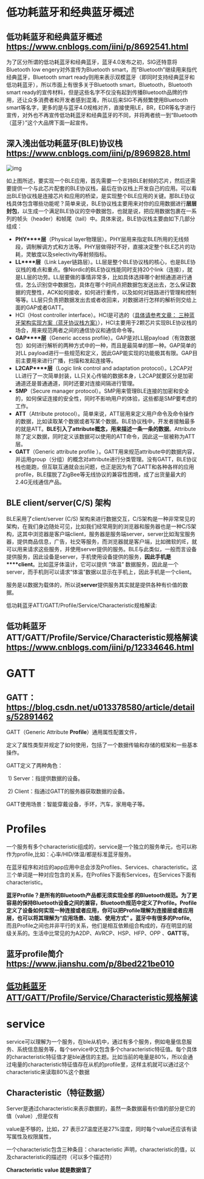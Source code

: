 # 低功耗蓝牙和经典蓝牙概述

##  低功耗蓝牙和经典蓝牙概述 https://www.cnblogs.com/iini/p/8692541.html

为了区分所谓的低功耗蓝牙和经典蓝牙，蓝牙4.0发布之初，SIG还特意将Bluetooth low engery对外宣传为Bluetooth smart，而“Bluetooth”继续用来指代经典蓝牙，Bluetooth smart ready则用来表示双模蓝牙（即同时支持经典蓝牙和低功耗蓝牙），所以市面上有很多关于Bluetooth smart，Bluetooth，Bluetooth smart ready的宣传材料，但是这些名字不仅没有起到传播Bluetooth品牌的作用，还让众多消费者和开发者感到混淆，所以后来SIG不再频繁使用Bluetooth smart等名字，更多的是与蓝牙4.0规格对齐，直接使用LE，BR，EDR等名字进行宣传，对外也不再宣传低功耗蓝牙和经典蓝牙的不同，并将两者统一到“Bluetooth（蓝牙）”这个大品牌下面一起宣传。 



##  深入浅出低功耗蓝牙(BLE)协议栈  https://www.cnblogs.com/iini/p/8969828.html

![img](https://images2018.cnblogs.com/blog/1366713/201804/1366713-20180428221935991-1554321639.png)

 如上图所述，要实现一个BLE应用，首先需要一个支持BLE射频的芯片，然后还需要提供一个与此芯片配套的BLE协议栈，最后在协议栈上开发自己的应用。可以看出BLE协议栈是连接芯片和应用的桥梁，是实现整个BLE应用的关键。那BLE协议栈具体包含哪些功能呢？简单来说，BLE协议栈主要用来对你的应用数据进行**层层封包**，以生成一个满足BLE协议的空中数据包，也就是说，把应用数据包裹在一系列的帧头（header）和帧尾（tail）中。具体来说，BLE协议栈主要由如下几部分组成：

- **PHY****层**（Physical layer物理层）。PHY层用来指定BLE所用的无线频段，调制解调方式和方法等。PHY层做得好不好，直接决定整个BLE芯片的功耗，灵敏度以及selectivity等射频指标。
- **LL****层**（Link Layer链路层）。LL层是整个BLE协议栈的核心，也是BLE协议栈的难点和重点。像Nordic的BLE协议栈能同时支持20个link（连接），就是LL层的功劳。LL层要做的事情非常多，比如具体选择哪个射频通道进行通信，怎么识别空中数据包，具体在哪个时间点把数据包发送出去，怎么保证数据的完整性，ACK如何接收，如何进行重传，以及如何对链路进行管理和控制等等。LL层只负责把数据发出去或者收回来，对数据进行怎样的解析则交给上面的GAP或者GATT。
- HCI（Host controller interface）。HCI是可选的（[具体请参考文章： 三种蓝牙架构实现方案（蓝牙协议栈方案）](http://www.cnblogs.com/iini/p/8834970.html)），HCI主要用于2颗芯片实现BLE协议栈的场合，用来规范两者之间的通信协议和通信命令等。
- **GAP****层**（Generic access profile）。GAP是对LL层payload（有效数据包）如何进行解析的两种方式中的一种，而且是最简单的那一种。GAP简单的对LL payload进行一些规范和定义，因此GAP能实现的功能极其有限。GAP目前主要用来进行广播，扫描和发起连接等。
- **L2CAP****层**（Logic link control and adaptation protocol）。L2CAP对LL进行了一次简单封装，LL只关心传输的数据本身，L2CAP就要区分是加密通道还是普通通道，同时还要对连接间隔进行管理。
- **SMP**（Secure manager protocol）。SMP用来管理BLE连接的加密和安全的，如何保证连接的安全性，同时不影响用户的体验，这些都是SMP要考虑的工作。
- **ATT**（Attribute protocol）。简单来说，ATT层用来定义用户命令及命令操作的数据，比如读取某个数据或者写某个数据。BLE协议栈中，开发者接触最多的就是ATT。**BLE引入了attribute概念，用来描述一条一条的数据**。Attribute除了定义数据，同时定义该数据可以使用的ATT命令，因此这一层被称为ATT层。
- **GATT**（Generic attribute profile ）。GATT用来规范attribute中的数据内容，并运用group（分组）的概念对attribute进行分类管理。没有GATT，BLE协议栈也能跑，但互联互通就会出问题，也正是因为有了GATT和各种各样的应用profile，BLE摆脱了ZigBee等无线协议的兼容性困境，成了出货量最大的2.4G无线通信产品。





## BLE client/server(C/S) 架构

 BLE采用了client/server (C/S) 架构来进行数据交互，C/S架构是一种非常常见的架构，在我们身边随处可见，比如我们经常用到的浏览器和服务器也是一种C/S架构，这其中浏览器是客户端client，服务器是服务端server，server比如淘宝服务器，提供商品信息，广告，社交等服务，而浏览器就是客户端，比如微软的IE，就可以用来请求这些服务，并使用server提供的服务。BLE与此类似，一般而言设备提供服务，因此设备是server，手机使用设备提供的服务，**因此手机是****client**。比如蓝牙体温计，它可以提供 “体温” 数据服务，因此是一个server，而手机则可以请求“体温”数据以显示在手机上，因此手机是一个client。

服务是以数据为载体的，所以说**server**提供服务其实就是提供各种有价值的数据。

低功耗蓝牙ATT/GATT/Profile/Service/Characteristic规格解读:

## 低功耗蓝牙ATT/GATT/Profile/Service/Characteristic规格解读 https://www.cnblogs.com/iini/p/12334646.html

# GATT

## **GATT：https://blog.csdn.net/u013378580/article/details/52891462**

GATT（Generic Attribute **Profile**）通用属性配置文件，

定义了属性类型并规定了如何使用，包括了一个数据传输和存储的框架和一些基本操作。

GATT定义了两种角色：

​    1) Server：指提供数据的设备。

​    2) Client：指通过GATT的服务器获取数据的设备。

GATT使用场景：智能穿戴设备，手环，汽车，家用电子等。

# Profiles

一个服务有多个characteristic组成的，service是一个独立的服务单元，也可以称作为profile,比如：心率/HID/体温/都是标准蓝牙服务。

在蓝牙程序和对应的app应用中总会涉及Profiles、Services、characteristic。这三个单词是一种对应包含的关系，在Profiles下面有Services，在Services下面有characteristic。

**蓝牙Profile？**是所有的Bluetooth产品都无须实现全部 的Bluetooth规范。为了更容易的保持Bluetooth设备之间的兼容，Bluetooth规范中定义了Profile。Profile定义了设备如何实现一种连接或者应用，你可以把Profile理解为连接层或者应用层，也可以将其理解为“应用场景、功能、使用方式” 。蓝牙中有**很多的Profile,** 而且Profile之间也并非平行的关系，他们是相互依赖组合构成的，存在明显的层级关系的。生活中比常见的为A2DP、AVRCP、HSP、HFP、OPP 、**GATT**等。

## **蓝牙profile简介** https://www.jianshu.com/p/8bed221be010

## [低功耗蓝牙ATT/GATT/Profile/Service/Characteristic规格解读](https://www.cnblogs.com/iini/p/12334646.html)

# service

service可以理解为一个服务，在ble从机中，通过有多个服务，例如电量信息服务、系统信息服务等，每个service中又包含多个characteristic特征值。每个具体的characteristic特征值才是ble通信的主题。比如当前的电量是80%，所以会通过电量的characteristic特征值存在从机的profile里，这样主机就可以通过这个characteristic来读取80%这个数据

## Characteristic（特征数据）

  Server是通过characteristic来表示数据的，虽然一条数据最有价值的部分是它的值（value）,但是仅有

value是不够的，比如，27 表示27温度还是27%湿度，同时每个value还应该有读写属性及权限属性，

  一个characteristic包含三种条目：characteristic 声明，characteristic的值，以及characteristic的描述符（可以多个描述符）

  **Characteristic value 就是数据值了**